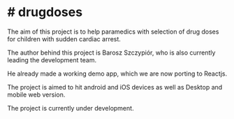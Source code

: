 # # drugdoses
The aim of this project is to help paramedics with selection of drug doses for children with sudden cardiac arrest.

The author behind this project is Barosz Szczypiór, who is also currently leading the development team.

He already made a working demo app, which we are now porting to Reactjs.

The project is aimed to hit android and iOS devices as well as Desktop and mobile web version.

The project is currently under development.